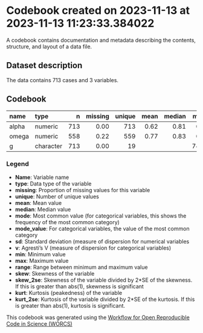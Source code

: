 Codebook created on 2023-11-13 at 2023-11-13 11:23:33.384022
================

A codebook contains documentation and metadata describing the contents,
structure, and layout of a data file.

## Dataset description

The data contains 713 cases and 3 variables.

## Codebook

| name  | type      |   n | missing | unique | mean | median |  mode | mode_value |   sd |    v |  min |  max | range |  skew | skew_2se |  kurt | kurt_2se |
|:------|:----------|----:|--------:|-------:|-----:|-------:|------:|-----------:|-----:|-----:|-----:|-----:|------:|------:|---------:|------:|---------:|
| alpha | numeric   | 713 |    0.00 |    713 | 0.62 |   0.81 |  0.81 |            | 0.55 |      | -2.9 | 0.97 |  3.87 | -3.18 |   -17.35 | 10.24 |    28.01 |
| omega | numeric   | 558 |    0.22 |    559 | 0.77 |   0.83 |  0.83 |            | 0.16 |      |  0.0 | 0.97 |  0.97 | -2.05 |    -9.91 |  5.79 |    14.01 |
| g     | character | 713 |    0.00 |     19 |      |        | 74.00 |          6 |      | 0.92 |      |      |       |       |          |       |          |

### Legend

- **Name**: Variable name
- **type**: Data type of the variable
- **missing**: Proportion of missing values for this variable
- **unique**: Number of unique values
- **mean**: Mean value
- **median**: Median value
- **mode**: Most common value (for categorical variables, this shows the
  frequency of the most common category)
- **mode_value**: For categorical variables, the value of the most
  common category
- **sd**: Standard deviation (measure of dispersion for numerical
  variables
- **v**: Agresti’s V (measure of dispersion for categorical variables)
- **min**: Minimum value
- **max**: Maximum value
- **range**: Range between minimum and maximum value
- **skew**: Skewness of the variable
- **skew_2se**: Skewness of the variable divided by 2\*SE of the
  skewness. If this is greater than abs(1), skewness is significant
- **kurt**: Kurtosis (peakedness) of the variable
- **kurt_2se**: Kurtosis of the variable divided by 2\*SE of the
  kurtosis. If this is greater than abs(1), kurtosis is significant.

This codebook was generated using the [Workflow for Open Reproducible
Code in Science (WORCS)](https://osf.io/zcvbs/)
